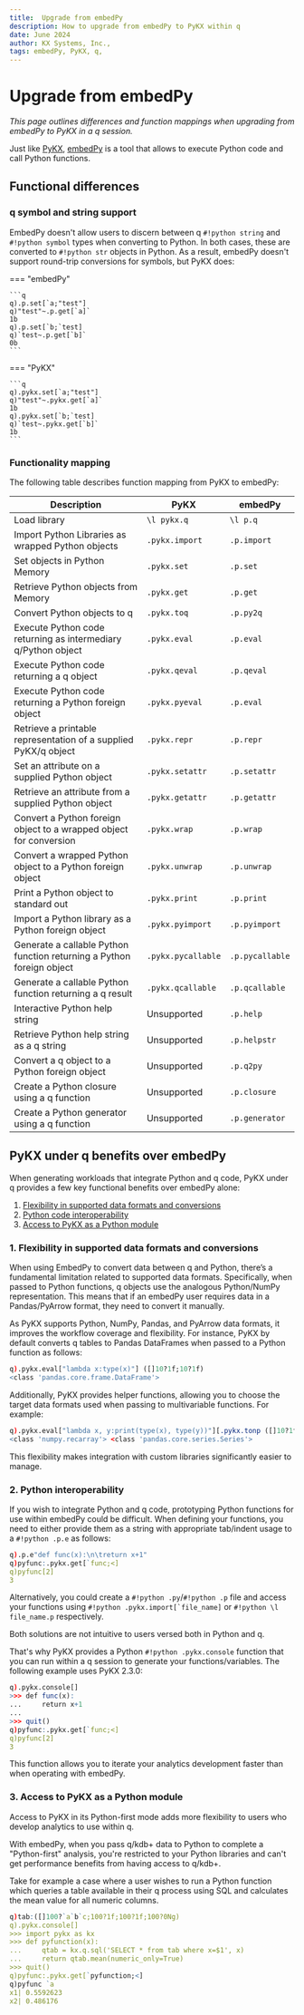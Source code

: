 ```yaml
---
title:  Upgrade from embedPy
description: How to upgrade from embedPy to PyKX within q
date: June 2024
author: KX Systems, Inc.,
tags: embedPy, PyKX, q,
---
```



# Upgrade from embedPy

_This page outlines differences and function mappings when upgrading from embedPy to PyKX in a q session._

Just like [PyKX](../getting-started/what_is_pykx.md), [embedPy](https://github.com/kxsystems/embedpy) is a tool that allows to execute Python code and call Python functions. 

## Functional differences

### q symbol and string support 

EmbedPy doesn't allow users to discern between q `#!python string` and `#!python symbol` types when converting to Python. In both cases, these are converted to `#!python str` objects in Python. As a result, embedPy doesn't support round-trip conversions for symbols, but PyKX does:

=== "embedPy"

	```q
	q).p.set[`a;"test"]
	q)"test"~.p.get[`a]`
	1b
	q).p.set[`b;`test]
	q)`test~.p.get[`b]`
	0b
	```

=== "PyKX"

	```q
	q).pykx.set[`a;"test"]
	q)"test"~.pykx.get[`a]`
	1b
	q).pykx.set[`b;`test]
	q)`test~.pykx.get[`b]`
	1b
	```

### Functionality mapping

The following table describes function mapping from PyKX to embedPy:

| Description                                                           | PyKX                            | embedPy         |
|-----------------------------------------------------------------------|---------------------------------|-----------------|
| Load library                                                          | `\l pykx.q`                     | `\l p.q`        |
| Import Python Libraries as wrapped Python objects                     | `.pykx.import`                  | `.p.import`     |
| Set objects in Python Memory                                          | `.pykx.set`                     | `.p.set`        |
| Retrieve Python objects from Memory                                   | `.pykx.get`                     | `.p.get`        |
| Convert Python objects to q                                           | `.pykx.toq`                     | `.p.py2q`       |
| Execute Python code returning as intermediary q/Python object         | `.pykx.eval`                    | `.p.eval`       |
| Execute Python code returning a q object                              | `.pykx.qeval`                   | `.p.qeval`      |
| Execute Python code returning a Python foreign object                 | `.pykx.pyeval`                  | `.p.eval`       |
| Retrieve a printable representation of a supplied PyKX/q object       | `.pykx.repr`                    | `.p.repr`       |
| Set an attribute on a supplied Python object                          | `.pykx.setattr`                 | `.p.setattr`    |
| Retrieve an attribute from a supplied Python object                   | `.pykx.getattr`                 | `.p.getattr`    |
| Convert a Python foreign object to a wrapped object for conversion    | `.pykx.wrap`                    | `.p.wrap`       |
| Convert a wrapped Python object to a Python foreign object            | `.pykx.unwrap`                  | `.p.unwrap`     |
| Print a Python object to standard out                                 | `.pykx.print`                   | `.p.print`      |
| Import a Python library as a Python foreign object                    | `.pykx.pyimport`                | `.p.pyimport`   |
| Generate a callable Python function returning a Python foreign object | `.pykx.pycallable`              | `.p.pycallable` |
| Generate a callable Python function returning a q result              | `.pykx.qcallable`               | `.p.qcallable`  |
| Interactive Python help string                                        |  Unsupported                    | `.p.help`       |
| Retrieve Python help string as a q string                             |  Unsupported                    | `.p.helpstr`    |
| Convert a q object to a Python foreign object                         |  Unsupported                    | `.p.q2py`       |
| Create a Python closure using a q function                            |  Unsupported                    | `.p.closure`    |
| Create a Python generator using a q function                          |  Unsupported                    | `.p.generator`  |

## PyKX under q benefits over embedPy

When generating workloads that integrate Python and q code, PyKX under q provides a few key functional benefits over embedPy alone:

1. [Flexibility in supported data formats and conversions](#1-flexibility-in-supported-data-formats-and-conversions)
2. [Python code interoperability](#2-python-interoperability)
3. [Access to PyKX as a Python module](#3-access-to-pykx-as-a-python-module)

### 1. Flexibility in supported data formats and conversions

When using EmbedPy to convert data between q and Python, there’s a fundamental limitation related to supported data formats. Specifically, when passed to Python functions, q objects use the analogous Python/NumPy representation. This means that if an embedPy user requires data in a Pandas/PyArrow format, they need to convert it manually.

As PyKX supports Python, NumPy, Pandas, and PyArrow data formats, it improves the workflow coverage and flexibility. For instance, PyKX by default converts q tables to Pandas DataFrames when passed to a Python function as follows:

```q
q).pykx.eval["lambda x:type(x)"] ([]10?1f;10?1f)
<class 'pandas.core.frame.DataFrame'>
```

Additionally, PyKX provides helper functions, allowing you to choose the target data formats used when passing to multivariable functions. For example:

```q
q).pykx.eval["lambda x, y:print(type(x), type(y))"][.pykx.tonp ([]10?1f);.pykx.topd til 10];
<class 'numpy.recarray'> <class 'pandas.core.series.Series'>
```

This flexibility makes integration with custom libraries significantly easier to manage.

### 2. Python interoperability

If you wish to integrate Python and q code, prototyping Python functions for use within embedPy could be difficult. When defining your functions, you need to either provide them as a string with appropriate tab/indent usage to a `#!python .p.e` as follows:

```q
q).p.e"def func(x):\n\treturn x+1"
q)pyfunc:.pykx.get[`func;<]
q)pyfunc[2]
3
```

Alternatively, you could create a `#!python .py`/`#!python .p` file and access your functions using ```#!python .pykx.import[`file_name]``` or `#!python \l file_name.p` respectively.

Both solutions are not intuitive to users versed both in Python and q.

That's why PyKX provides a Python `#!python .pykx.console` function that you can run within a q session to generate your functions/variables. The following example uses PyKX 2.3.0:

```q
q).pykx.console[]
>>> def func(x):
...     return x+1
...
>>> quit()
q)pyfunc:.pykx.get[`func;<]
q)pyfunc[2]
3
```

This function allows you to iterate your analytics development faster than when operating with embedPy.

### 3. Access to PyKX as a Python module

Access to PyKX in its Python-first mode adds more flexibility to users who develop analytics to use within q.

With embedPy, when you pass q/kdb+ data to Python to complete a "Python-first" analysis, you're restricted to your Python libraries and can't get performance benefits from having access to q/kdb+.

Take for example a case where a user wishes to run a Python function which queries a table available in their q process using SQL and calculates the mean value for all numeric columns.

```q
q)tab:([]100?`a`b`c;100?1f;100?1f;100?0Ng)
q).pykx.console[]
>>> import pykx as kx
>>> def pyfunction(x):
...     qtab = kx.q.sql('SELECT * from tab where x=$1', x)
...     return qtab.mean(numeric_only=True)
>>> quit()
q)pyfunc:.pykx.get[`pyfunction;<]
q)pyfunc `a
x1| 0.5592623
x2| 0.486176
```
